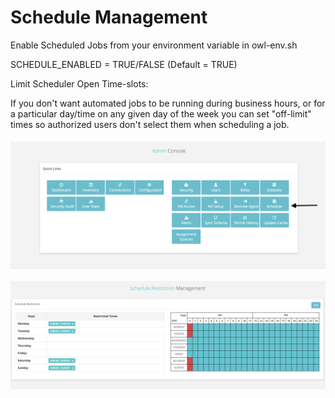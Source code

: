 # Schedule Management

Enable Scheduled Jobs from your environment variable in owl-env.sh

SCHEDULE_ENABLED = TRUE/FALSE (Default = TRUE)

Limit Scheduler Open Time-slots:

If you don't want automated jobs to be running during business hours, or for a particular day/time on any given day of the week you can set "off-limit" times so authorized users don't select them when scheduling a job.

![](<../.gitbook/assets/image (43).png>)

![](<../.gitbook/assets/image (44).png>)
